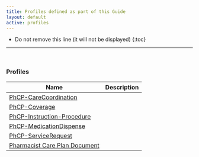 ```yaml
---
title: Profiles defined as part of this Guide
layout: default
active: profiles
---
```


<!-- { :.no_toc } -->

<!-- TOC  the css styling for this is \pages\assets\css\project.css under 'markdown-toc'-->

* Do not remove this line (it will not be displayed)
{:toc}

<!-- end TOC -->

---
<br />

### Profiles

<table>
<thead>
<tr>
<th>Name</th>
<th>Description</th>
</tr>
</thead>
<tbody>
<tr>
<td><a href="StructureDefinition-PhCP-CareCoordination.html">PhCP-CareCoordination</a></td>
<td></td>
</tr>
<tr>
<td><a href="StructureDefinition-PhCP-Coverage.html">PhCP-Coverage</a></td>
<td></td>
</tr>
<tr>
<td><a href="StructureDefinition-PhCP-Instruction-Procedure.html">PhCP-Instruction-Procedure</a></td>
<td></td>
</tr>
<tr>
<td><a href="StructureDefinition-PhCP-MedicationDispense.html">PhCP-MedicationDispense</a></td>
<td></td>
</tr>
<tr>
<td><a href="StructureDefinition-PhCP-ServiceRequest.html">PhCP-ServiceRequest</a></td>
<td></td>
</tr>
<tr>
<td><a href="StructureDefinition-PhCP-Composition.html">Pharmacist Care Plan Document</a></td>
<td></td>
</tr>
</tbody>
</table>


